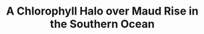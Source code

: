 ---
title: "A Chlorophyll Halo over Maud Rise in the Southern Ocean"
citation: "Ducrocq, B., Steiger, N., du Plessis, M.D., Sallée, J.B., Moreau, S., Swart, S., 2025. A Chlorophyll Halo over Maud Rise in the Southern Ocean. Nature Communications."
category: submitted
---